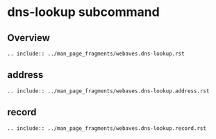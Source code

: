 # dns-lookup subcommand

## Overview

```{eval-rst}
.. include:: ../man_page_fragments/webaves.dns-lookup.rst
```

## address

```{eval-rst}
.. include:: ../man_page_fragments/webaves.dns-lookup.address.rst
```

## record

```{eval-rst}
.. include:: ../man_page_fragments/webaves.dns-lookup.record.rst
```

